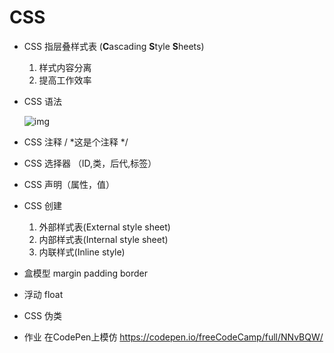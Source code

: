 # CSS

- CSS 指层叠样式表 (**C**ascading **S**tyle **S**heets)

  1. 样式内容分离
  2. 提高工作效率

- CSS 语法

  ![img](http://www.runoob.com/wp-content/uploads/2013/07/632877C9-2462-41D6-BD0E-F7317E4C42AC.jpg)

- CSS 注释  / *这是个注释 */

- CSS 选择器 （ID,类，后代,标签）

- CSS 声明（属性，值）

- CSS 创建

  1. 外部样式表(External style sheet)
  2. 内部样式表(Internal style sheet)
  3.  内联样式(Inline style)

- 盒模型 margin padding border

- 浮动 float

- CSS 伪类

- 作业  在CodePen上模仿  https://codepen.io/freeCodeCamp/full/NNvBQW/ 